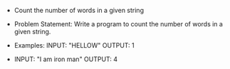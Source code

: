 - Count the number of words in a given string
- Problem Statement: Write a program to count the number of words in a given string.

- Examples:
  INPUT: "HELLOW"
  OUTPUT: 1

- INPUT: "I am iron man"
  OUTPUT: 4
